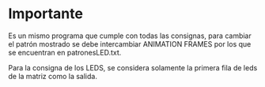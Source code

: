 # Importante
Es un mismo programa que cumple con todas las consignas, para cambiar el patrón mostrado se debe intercambiar ANIMATION FRAMES por los que se encuentran en patronesLED.txt.

Para la consigna de los LEDS, se considera solamente la primera fila de leds de la matriz como la salida. 
